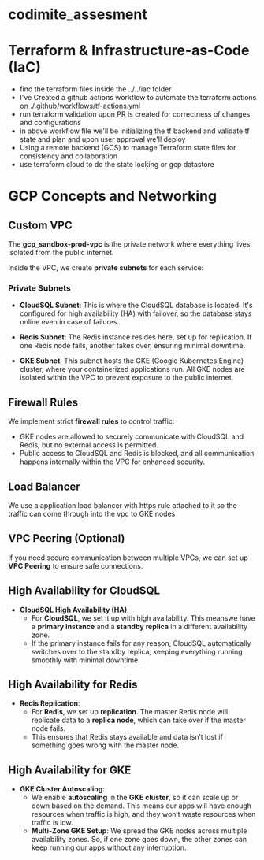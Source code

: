  # codimite_assesment

# Terraform & Infrastructure-as-Code (IaC)
- find the terraform files inside the ../../iac folder
- I've Created a github actions workflow to automate the terraform actions on ./.github/workflows/tf-actions.yml
- run terraform validation upon PR is created for correctness of changes and configurations
-  in above workflow file we'll be initializing the tf backend and validate tf state and plan and upon user approval we'll deploy
- Using a remote backend (GCS) to manage Terraform state files for consistency and collaboration
- use terraform cloud to do the state locking or gcp datastore

# GCP Concepts and Networking

## Custom VPC
The **gcp_sandbox-prod-vpc** is the private network where everything lives, isolated from the public internet.

Inside the VPC, we create **private subnets** for each service:

### Private Subnets
- **CloudSQL Subnet**: This is where the CloudSQL database is located. It's configured for high availability (HA) with failover, so the database stays online even in case of failures.

- **Redis Subnet**: The Redis instance resides here, set up for replication. If one Redis node fails, another takes over, ensuring minimal downtime.

- **GKE Subnet**: This subnet hosts the GKE (Google Kubernetes Engine) cluster, where your containerized applications run. All GKE nodes are isolated within the VPC to prevent exposure to the public internet.

## Firewall Rules
We implement strict **firewall rules** to control traffic:
- GKE nodes are allowed to securely communicate with CloudSQL and Redis, but no external access is permitted.
- Public access to CloudSQL and Redis is blocked, and all communication happens internally within the VPC for enhanced security.

## Load Balancer
We use a application load balancer with https rule attached to it so the traffic can come through into the vpc to GKE nodes

## VPC Peering (Optional)
If you need secure communication between multiple VPCs, we can set up **VPC Peering** to ensure safe connections.

## High Availability for CloudSQL
- **CloudSQL High Availability (HA)**:
  - For **CloudSQL**, we set it up with high availability. This meanswe have a **primary instance** and a **standby replica** in a different availability zone.
  - If the primary instance fails for any reason, CloudSQL automatically switches over to the standby replica, keeping everything running smoothly with minimal downtime.

## High Availability for Redis
- **Redis Replication**:
  - For **Redis**, we set up **replication**. The master Redis node will replicate data to a **replica node**, which can take over if the master node fails.
  - This ensures that Redis stays available and data isn’t lost if something goes wrong with the master node.

## High Availability for GKE
- **GKE Cluster Autoscaling**:
  - We enable **autoscaling** in the **GKE cluster**, so it can scale up or down based on the demand. This means our apps will have enough resources when traffic is high, and they won’t waste resources when traffic is low.
  - **Multi-Zone GKE Setup**: We spread the GKE nodes across multiple availability zones. So, if one zone goes down, the other zones can keep running our apps without any interruption.


